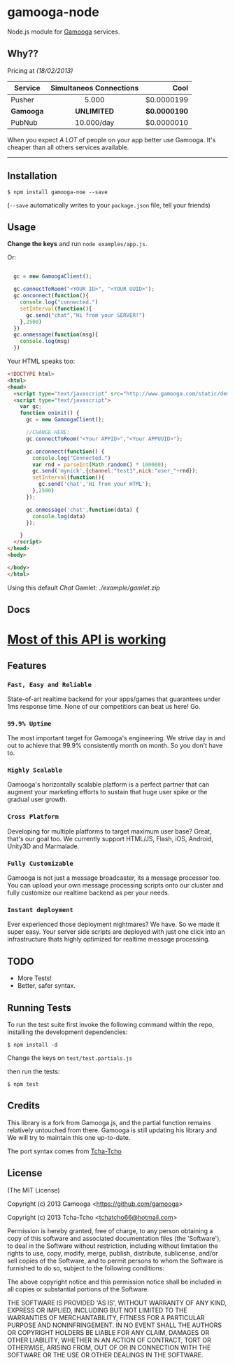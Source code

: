 # gamooga-node

Node.js module for [Gamooga](http://gamooga.com) services.

## Why??

Pricing at *(18/02/2013)*

| Service       | Simultaneos Connections | Cool           |
| ------------- |:-----------------------:| --------------:|
| Pusher        | 5.000                   | $0.0000199     |
| **Gamooga**   | **UNLIMITED**           | **$0.0000190** |
| PubNub        | 10.000/day              | $0.0000010     |

When you expect *A LOT* of people on your app better use Gamooga. It's cheaper than all others services available.

___


## Installation

    $ npm install gamooga-noe --save

(`--save` automatically writes to your `package.json` file, tell your friends)


## Usage

**Change the keys** and run `node examples/app.js`.

Or:

```javascript

  gc = new GamoogaClient();

  gc.connectToRoom("<YOUR ID>", "<YOUR UUID>");
  gc.onconnect(function(){
    console.log("connected.")
    setInterval(function(){
      gc.send("chat","Hi from your SERVER!")
    },2500)
  })
  gc.onmessage(function(msg){
    console.log(msg)
  })

```

Your HTML speaks too:

```HTML
<!DOCTYPE html>
<html>
<head>
  <script type="text/javascript" src="http://www.gamooga.com/static/demos/app-chat-lobby/gamooga.js"></script>
  <script type="text/javascript">
    var gc;
    function oninit() {
      gc = new GamoogaClient();

      //CHANGE HERE:
      gc.connectToRoom("<Your APPID>","<Your APPUUID>");

      gc.onconnect(function() {
        console.log("Connected.")
        var rnd = parseInt(Math.random() * 100000);
        gc.send('mynick',{channel:"test1",nick:"user_"+rnd});
        setInterval(function(){
          gc.send('chat','Hi from your HTML');
        },2500)
      });

      gc.onmessage('chat',function(data) {
        console.log(data)
      });

    }
  </script>
</head>
<body>

</body>
</html>
```

Using this default *Chat* Gamlet:
*./example/gamlet.zip*

## Docs

# [Most of this API is working](http://www.gamooga.com/dev/docs/clientjavascript.html#gamoogaclient-constructor)

## Features

### `Fast, Easy and Reliable`

State-of-art realtime backend for your apps/games that guarantees under 1ms response time. None of our competitiors can beat us here! Go.

### `99.9% Uptime`

The most important target for Gamooga's engineering. We strive day in and out to achieve that 99.9% consistently month on month. So you don't have to.

### `Highly Scalable`

Gamooga's horizontally scalable platform is a perfect partner that can augment your marketing efforts to sustain that huge user spike or the gradual user growth.

### `Cross Platform`

Developing for multiple platforms to target maximum user base? Great, that's our goal too. We currently support HTML/JS, Flash, iOS, Android, Unity3D and Marmalade.

### `Fully Customizable`

Gamooga is not just a message broadcaster, its a message processor too. You can upload your own message processing scripts onto our cluster and fully customize our realtime backend as per your needs.

### `Instant deployment`

Ever experienced those deployment nightmares? We have. So we made it super easy. Your server side scripts are deployed with just one click into an infrastructure thats highly optimized for realtime message processing.


## TODO

 - More Tests!
 - Better, safer syntax.


## Running Tests

To run the test suite first invoke the following command within the repo, installing the development dependencies:

    $ npm install -d

Change the keys on `test/test.partials.js`

then run the tests:

    $ npm test



## Credits

This library is a fork from Gamooga.js, and the partial function remains relatively untouched from there. Gamooga is still updating his library and We will try to maintain this one up-to-date.

The port syntax comes from [Tcha-Tcho](https://github.com/tcha-tcho)


## License

(The MIT License)

Copyright (c) 2013 Gamooga &lt;https://github.com/gamooga&gt;

Copyright (c) 2013 Tcha-Tcho &lt;tchatcho66@hotmail.com&gt;

Permission is hereby granted, free of charge, to any person obtaining
a copy of this software and associated documentation files (the
'Software'), to deal in the Software without restriction, including
without limitation the rights to use, copy, modify, merge, publish,
distribute, sublicense, and/or sell copies of the Software, and to
permit persons to whom the Software is furnished to do so, subject to
the following conditions:

The above copyright notice and this permission notice shall be
included in all copies or substantial portions of the Software.

THE SOFTWARE IS PROVIDED 'AS IS', WITHOUT WARRANTY OF ANY KIND,
EXPRESS OR IMPLIED, INCLUDING BUT NOT LIMITED TO THE WARRANTIES OF
MERCHANTABILITY, FITNESS FOR A PARTICULAR PURPOSE AND NONINFRINGEMENT.
IN NO EVENT SHALL THE AUTHORS OR COPYRIGHT HOLDERS BE LIABLE FOR ANY
CLAIM, DAMAGES OR OTHER LIABILITY, WHETHER IN AN ACTION OF CONTRACT,
TORT OR OTHERWISE, ARISING FROM, OUT OF OR IN CONNECTION WITH THE
SOFTWARE OR THE USE OR OTHER DEALINGS IN THE SOFTWARE.
